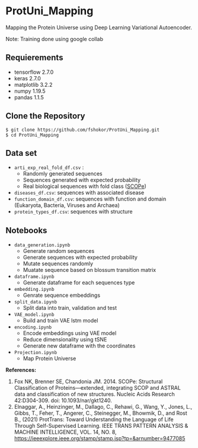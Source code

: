# ProtUni_Mapping
Mapping the Protein Universe using Deep Learning Variational Autoencoder.

Note: Training done using google collab

## Requierements

- tensorflow                    2.7.0
- keras                         2.7.0
- matplotlib                    3.2.2
- numpy                         1.19.5
- pandas                        1.1.5

## Clone the Repository

```shell
$ git clone https://github.com/fshokor/ProtUni_Mapping.git
$ cd ProtUni_Mapping
```

## Data set
- `arti_exp_real_fold_df.csv` :
    - Randomly generated sequences
    - Sequences generated with expected probability
    - Real biological sequences with fold class ([SCOPe](http://scop.berkeley.edu/downloads/scopeseq-2.08/astral-scopedom-seqres-gd-sel-gs-bib-40-2.08.fa))
- `diseases_df.csv`: sequences with associated disease
- `function_domain_df.csv`: sequences with function and domain (Eukaryota, Bacteria, Viruses and Archaea)
- `protein_types_df.csv`: sequences with structure

    

## Notebooks
- `data_generation.ipynb`
    - Generate random sequences 
    - Generate sequences with expected probability
    - Mutate sequences randomly
    - Muatate sequence based on blossum transition matrix
- `dataframe.ipynb`
    - Generate dataframe for each sequences type
- `embedding.ipynb`
    - Genrate sequence embeddings
- `split_data.ipynb `
    - Split data into train, validation and test
- `VAE_model.ipynb`
    - Build and train VAE lstm model
- `encoding.ipynb`
    - Encode embeddings using VAE model
    - Reduce dimensionality using tSNE
    - Generate new dataframe with the coordinates
- `Projection.ipynb` 
    - Map Protein Universe 

**References:**
1. Fox NK, Brenner SE, Chandonia JM. 2014. SCOPe: Structural Classification of Proteins—extended, integrating SCOP and ASTRAL data and classification of new structures. Nucleic Acids Research 42:D304-309. doi: 10.1093/nar/gkt1240.
2. Elnaggar, A., Heinzinger, M., Dallago, C., Rehawi, G., Wang, Y., Jones, L., Gibbs, T., Feher, T., Angerer, C., Steinegger, M., Bhowmik, D., and Rost B., (2021) ProtTrans: Toward Understanding the Language of Life Through Self-Supervised Learning. IEEE TRANS PATTERN ANALYSIS & MACHINE INTELLIGENCE, VOL. 14, NO. 8, https://ieeexplore.ieee.org/stamp/stamp.jsp?tp=&arnumber=9477085 
